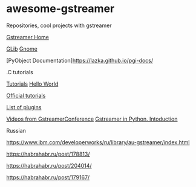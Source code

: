 # awesome-gstreamer
Repositories, cool projects with gstreamer

[Gstreamer Home](https://gstreamer.freedesktop.org/)

[GLib](https://developer.gnome.org/glib/stable/)
[Gnome](https://developer.gnome.org/)


[PyObject Documentation]https://lazka.github.io/pgi-docs/

.C tutorials

[Tutorials](https://github.com/huamulan/gst-sdk-tutorial)
[Hello World](https://gstreamer.freedesktop.org/documentation/tutorials/basic/hello-world.html)

[Official tutorials](https://github.com/GStreamer/gst-docs/tree/master/examples/tutorials)

[List of plugins](https://gstreamer.freedesktop.org/documentation/plugins.html)

[Videos from GstreamerConference](https://gstconf.ubicast.tv/)
[Gstreamer in Python. Intoduction](https://brettviren.github.io/pygst-tutorial-org/pygst-tutorial.pdf)

Russian

https://www.ibm.com/developerworks/ru/library/au-gstreamer/index.html

https://habrahabr.ru/post/178813/

https://habrahabr.ru/post/204014/

https://habrahabr.ru/post/179167/




